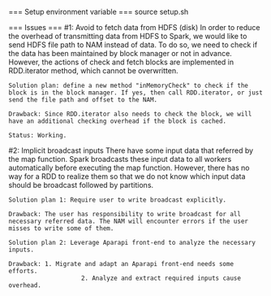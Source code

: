 === Setup environment variable ===
source setup.sh

=== Issues ===
#1: Avoid to fetch data from HDFS (disk)
	In order to reduce the overhead of transmitting data from HDFS to Spark, we would like to send HDFS file path to NAM instead of data. To do so, we need to check if the data has been maintained by block manager or not in advance. However, the actions of check and fetch blocks are implemented in RDD.iterator method, which cannot be overwritten.

	Solution plan: define a new method "inMemoryCheck" to check if the block is in the block manager. If yes, then call RDD.iterator, or just send the file path and offset to the NAM.

	Drawback: Since RDD.iterator also needs to check the block, we will have an additional checking overhead if the block is cached.

	Status: Working.

#2: Implicit broadcast inputs
	There have some input data that referred by the map function. Spark broadcasts these input data to all workers automatically before executing the map function. However, there has no way for a RDD to realize them so that we do not know which input data should be broadcast followed by partitions.

	Solution plan 1: Require user to write broadcast explicitly.

	Drawback: The user has responsibility to write broadcast for all necessary referred data. The NAM will encounter errors if the user misses to write some of them.

	Solution plan 2: Leverage Aparapi front-end to analyze the necessary inputs.

	Drawback: 1. Migrate and adapt an Aparapi front-end needs some efforts. 
						2. Analyze and extract required inputs cause overhead.

